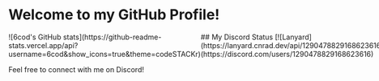 # Welcome to my GitHub Profile!

<div style="display: flex; justify-content: space-between; align-items: center;">

  <div>
    ![6cod's GitHub stats](https://github-readme-stats.vercel.app/api?username=6cod&show_icons=true&theme=codeSTACKr)
  </div>

  <div>
    ## My Discord Status
    [![Lanyard](https://lanyard.cnrad.dev/api/1290478829168623616)](https://discord.com/users/1290478829168623616)
  </div>

</div>

Feel free to connect with me on Discord!
